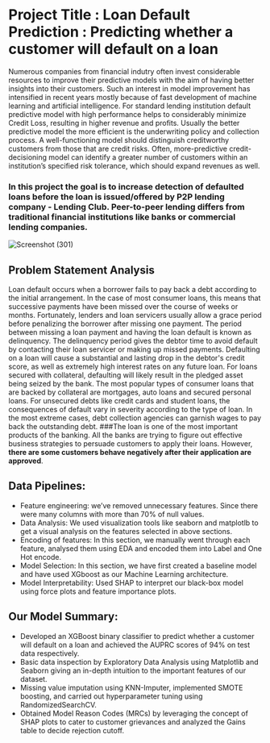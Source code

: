 # Project Title : Loan Default Prediction : Predicting whether a customer will default on a loan #
Numerous companies from financial indutry often invest considerable resources to improve their predictive models with the aim of having better insights into their customers. Such an interest in model improvement has intensified in recent years mostly because of fast development of machine learning and artificial intelligence. For standard lending institution default predictive model with high performance helps to considerably minimize Credit Loss, resulting in higher revenue and profits. Usually the better predictive model the more efficient is the underwriting policy and collection process. A well-functioning model should distinguish creditworthy customers from those that are credit risks. Often, more-predictive credit-decisioning model can identify a greater number of customers within an institution’s specified risk tolerance, which should expand revenues as well.

### In this project the goal is to increase detection of defaulted loans before the loan is issued/offered by P2P lending company - Lending Club. Peer-to-peer lending differs from traditional financial institutions like banks or commercial lending companies.

![Screenshot (301)](https://user-images.githubusercontent.com/83903018/124345974-ceee5e80-dbf9-11eb-866d-a4539927362c.png)



## **Problem Statement Analysis**
Loan default occurs when a borrower fails to pay back a debt according to the initial arrangement. In the case of most consumer loans, this means that successive payments have been missed over the course of weeks or months. Fortunately, lenders and loan servicers usually allow a grace period before penalizing the borrower after missing one payment. The period between missing a loan payment and having the loan default is known as delinquency. The delinquency period gives the debtor time to avoid default by contacting their loan servicer or making up missed payments.
Defaulting on a loan will cause a substantial and lasting drop in the debtor's credit score, as well as extremely high interest rates on any future loan. For loans secured with collateral, defaulting will likely result in the pledged asset being seized by the bank. The most popular types of consumer loans that are backed by collateral are mortgages, auto loans and secured personal loans. For unsecured debts like credit cards and student loans, the consequences of default vary in severity according to the type of loan. In the most extreme cases, debt collection agencies can garnish wages to pay back the outstanding debt.
###The loan is one of the most important products of the banking. All the banks are trying to figure out effective business strategies to persuade customers to apply their loans. However, **there are some customers behave negatively after their application are approved**.


## **Data Pipelines:**
* Feature engineering: we’ve removed unnecessary features. Since there were many columns with more than 70% of null values.
* Data Analysis: We used visualization tools like seaborn and matplotlb to get a visual analysis on the features selected in above sections.
* Encoding of features: In this section, we manually went through each feature, analysed them using EDA and encoded them into Label and One Hot encode.
* Model Selection: In this section, we have first created a baseline model and have used XGboost as our Machine Learning architecture. 
* Model Interpretability: Used SHAP to interpret our black-box model using force plots and feature importance plots.


## Our Model Summary:
* Developed an XGBoost binary classifier to predict whether a customer will default on a loan and achieved the AUPRC scores of 94% on test data respectively.
* Basic data inspection by Exploratory Data Analysis using Matplotlib and Seaborn giving an in-depth intuition to the important features of our dataset.
* Missing value imputation using KNN-Imputer, implemented SMOTE boosting, and carried out hyperparameter tuning using RandomizedSearchCV.
* Obtained Model Reason Codes (MRCs) by leveraging the concept of SHAP plots to cater to customer grievances and analyzed the Gains table to decide rejection cutoff.
